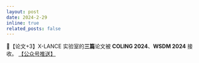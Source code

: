 ```yaml
---
layout: post
date: 2024-2-29
inline: true
related_posts: false
---
```


📃【论文+3】X-LANCE 实验室的**三篇**论文被 **COLING 2024**、**WSDM 2024** 接收。 <a href="https://mp.weixin.qq.com/s/po_WpFtMembsME7Wl5NlRg"> 【公众号推送】</a>
